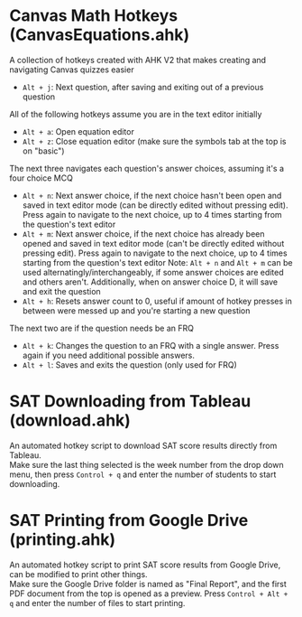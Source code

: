 # Canvas Math Hotkeys (CanvasEquations.ahk)
 A collection of hotkeys created with AHK V2 that makes creating and navigating Canvas quizzes easier
 - `Alt + j`: Next question, after saving and exiting out of a previous question
 
 All of the following hotkeys assume you are in the text editor initially
  - `Alt + a`: Open equation editor
  - `Alt + z`: Close equation editor (make sure the symbols tab at the top is on "basic")
  
 The next three navigates each question's answer choices, assuming it's a four choice MCQ
  - `Alt + n`: Next answer choice, if the next choice hasn't been open and saved in text editor mode (can be directly edited without pressing edit). Press again to navigate to the next choice, up to 4 times starting from the question's text editor
  - `Alt + m`: Next answer choice, if the next choice has already been opened and saved in text editor mode (can't be directly edited without pressing edit). Press again to navigate to the next choice, up to 4 times starting from the question's text editor
  Note: `Alt + n` and `Alt + m` can be used alternatingly/interchangeably, if some answer choices are edited and others aren't. Additionally, when on answer choice D, it will save and exit the question
  - `Alt + h`: Resets answer count to 0, useful if amount of hotkey presses in between were messed up and you're starting a new question
  
 The next two are if the question needs be an FRQ
  - `Alt + k`: Changes the question to an FRQ with a single answer. Press again if you need additional possible answers. 
  - `Alt + l`: Saves and exits the question (only used for FRQ)
 
# SAT Downloading from Tableau (download.ahk)
 An automated hotkey script to download SAT score results directly from Tableau. \
 Make sure the last thing selected is the week number from the drop down menu, then press `Control + q` and enter the number of students to start downloading. 

# SAT Printing from Google Drive (printing.ahk)
 An automated hotkey script to print SAT score results from Google Drive, can be modified to print other things. \
 Make sure the Google Drive folder is named as "Final Report", and the first PDF document from the top is opened as a preview. Press `Control + Alt + q` and enter the number of files to start printing. 
